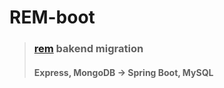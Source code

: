 # REM-boot
>### **[rem](https://github.com/wesd724/rem) bakend migration**
>#### **Express, MongoDB &rarr; Spring Boot, MySQL**